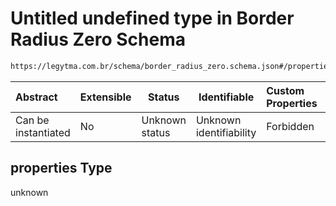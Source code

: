 # Untitled undefined type in Border Radius Zero Schema

```txt
https://legytma.com.br/schema/border_radius_zero.schema.json#/properties
```




| Abstract            | Extensible | Status         | Identifiable            | Custom Properties | Additional Properties | Access Restrictions | Defined In                                                                                          |
| :------------------ | ---------- | -------------- | ----------------------- | :---------------- | --------------------- | ------------------- | --------------------------------------------------------------------------------------------------- |
| Can be instantiated | No         | Unknown status | Unknown identifiability | Forbidden         | Allowed               | none                | [border_radius_zero.schema.json\*](../schema/border_radius_zero.schema.json "open original schema") |

## properties Type

unknown
